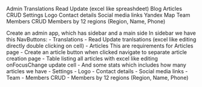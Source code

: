 Admin
	Translations 
		Read Update (excel like spreashdeet)
	Blog
		Articles CRUD
	Settings
		Logo
		Contact details
		Social media links
		Yandex Map
	Team
		Members CRUD
		Members by 12 regions (Region, Name, Phone)

Create an admin app, which has sidebar and a main side
In sidebar we have this NavButtons:
	- Translations
  	- Read Update tranlsations (excel like editing directly double clicking on cell)
	- Articles
		This are requirements for Articles page
  	- Create an article button when clicked navigate to separate article creation page 
  	- Table listing all articles with excel like editing onFocusChange update cell
  	- And some stats which includes how many articles we have
	- Settings
  	- Logo
  	- Contact details
  	- Social media links
	- Team
  	- Members CRUD
		- Members by 12 regions (Region, Name, Phone)